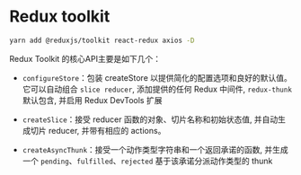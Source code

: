 # Redux toolkit

```bash
yarn add @reduxjs/toolkit react-redux axios -D
```
 
Redux Toolkit 的核心API主要是如下几个：

- `configureStore`：包装 createStore 以提供简化的配置选项和良好的默认值。它可以自动组合 `slice reducer`, 添加提供的任何 Redux 中间件, `redux-thunk` 默认包含, 并启用 Redux DevTools 扩展

- `createSlice`：接受 reducer 函数的对象、切片名称和初始状态值, 并自动生成切片 reducer, 并带有相应的 actions。

- `createAsyncThunk`：接受一个动作类型字符串和一个返回承诺的函数, 并生成一个 `pending`、`fulfilled`、`rejected` 基于该承诺分派动作类型的 thunk